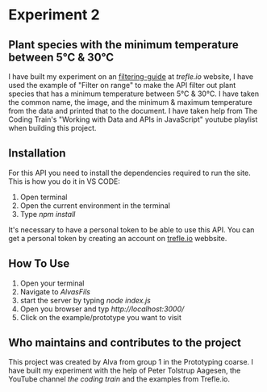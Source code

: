 # Experiment 2
## Plant species with the minimum temperature between 5°C & 30°C
 
I have built my experiment on an [filtering-guide](https://docs.trefle.io/docs/guides/filtering) at _trefle.io_ website, I have used the example of "Filter on range" to make the API filter out plant species that has a minimum temperature between 5°C & 30°C. I have taken the common name, the image, and the minimum & maximum temperature from the data and printed that to the document. 
I have taken help from The Coding Train's "Working with Data and APIs in JavaScript" youtube playlist when building this project. 
 
## Installation
For this API you need to install the dependencies required to run the site. 
This is how you do it in VS CODE:
1. Open terminal
2. Open the current environment in the terminal
3. Type _npm install_  
 
It's necessary to have a personal token to be able to use this API. You can get a personal token by creating an account on [trefle.io](https://trefle.io/) webbsite. 
 
## How To Use
1. Open your terminal
2. Navigate to _AlvasFils_
3. start the server by typing _node index.js_
4. Open you browser and typ _http://localhost:3000/_
5. Click on the example/prototype you want to visit
 
## Who maintains and contributes to the project
This project was created by Alva from group 1 in the Prototyping coarse. 
I have built my experiment with the help of Peter Tolstrup Aagesen, the YouTube channel _the coding train_ and the examples from Trefle.io. 

